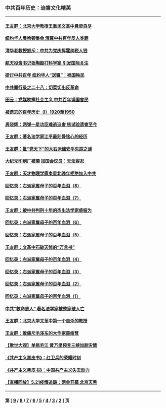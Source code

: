 ### 中共百年历史：迫害文化精英
---
#### [王友群：北京大学教授王重民文革中悬梁自尽](../../pages/nf1176111/n13084645.md?08040430) 
#### [纽约华人曼哈顿集会 清算中共百年反人类罪](../../pages/nf1176111/n13084157.md?08040430) 
#### [清华老教授怒斥：中共为党庆挥霍纳税人钱](../../pages/nf1176111/n13071430.md?08040430) 
#### [航天投资书记张陶殴打科学家 引发国际关注](../../pages/nf1176111/n13069132.md?08040430) 
#### [研讨中共百年 纽约华人“送匾”：祸国殃民](../../pages/nf1176111/n13057367.md?08040430) 
#### [中共罪行录之二十八：切菜切出反革命](../../pages/nf1176111/n13030600.md?08040430) 
#### [田云：党媒吹捧社会主义 中共百年误国害民](../../pages/nf1176111/n13006682.md?08040430) 
#### [被遗忘的百年历史（I）1920至1950](../../pages/nf1176111/n12986411.md?08040430) 
#### [周晓辉：两弹一星功臣难逃迫害 核试验遗害至今](../../pages/nf1176111/n12974997.md?08040430) 
#### [王友群：著名法学家江平最刻骨铭心的经历](../../pages/nf1176111/n12970787.md?08040430) 
#### [王友群：批“党天下”的大右派储安平失踪之谜](../../pages/nf1176111/n12954229.md?08040430) 
#### [大纪元印刷厂被袭 加国会议员：无法容忍](../../pages/nf1176111/n12883028.md?08040430) 
#### [王友群：天才物理学家束星北晚年拒绝加入中共](../../pages/nf1176111/n12792913.md?08040430) 
#### [回忆录：右派家属母子的百年血泪（8）](../../pages/nf1176111/n12706196.md?08040430) 
#### [回忆录：右派家属母子的百年血泪（7）](../../pages/nf1176111/n12706191.md?08040430) 
#### [王友群：被中共判刑十年的杰出法学家盛振为](../../pages/nf1176111/n12706141.md?08040430) 
#### [回忆录：右派家属母子的百年血泪（6）](../../pages/nf1176111/n12698863.md?08040430) 
#### [回忆录：右派家属母子的百年血泪（5）](../../pages/nf1176111/n12692515.md?08040430) 
#### [王友群：文革中石破天惊的“万言书”](../../pages/nf1176111/n12690994.md?08040430) 
#### [回忆录：右派家属母子的百年血泪（4）](../../pages/nf1176111/n12686410.md?08040430) 
#### [回忆录：右派家属母子的百年血泪（3）](../../pages/nf1176111/n12683820.md?08040430) 
#### [回忆录：右派家属母子的百年血泪（2）](../../pages/nf1176111/n12679738.md?08040430) 
#### [回忆录：右派家属母子的百年血泪（1）](../../pages/nf1176111/n12678112.md?08040430) 
#### [中共“救命恩人” 著名法学家被整家破人亡](../../pages/nf1176111/n12658168.md?08040430) 
#### [王友群：北京大学文革中第一个自杀的教授](../../pages/nf1176111/n12632697.md?08040430) 
#### [王友群：敢痛斥毛泽东的大作家聂绀弩](../../pages/nf1176111/n12384788.md?08040430) 
#### [【欺世大观】单挑毛江 黄万里预言三峡加剧灾情](../../pages/nf1176111/n12357101.md?08040430) 
#### [《共产主义黑皮书》：红卫兵的荣耀时刻](../../pages/nf1176111/n12190329.md?08040430) 
#### [《共产主义黑皮书》：中国共产主义失去动力](../../pages/nf1176111/n12168749.md?08040430) 
#### [【直播回放】5.21疫情追踪：两会开幕 北京天黑](../../pages/nf1176111/n12126358.md?08040430) 

---
#### 第 [ [9](./9.md?08040430) / [8](./8.md?08040430) / [7](./7.md?08040430) / [6](./6.md?08040430) / [5](./5.md?08040430) / [4](./4.md?08040430) / [3](./3.md?08040430) / [2](./2.md?08040430) ] 页
